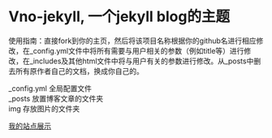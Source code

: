 # Vno-jekyll, 一个jekyll blog的主题

使用指南：直接fork到你的主页，然后将该项目名称根据你的github名进行相应修改，在_config.yml文件中将所有需要与用户相关的参数（例如title等）进行修改，在_includes及其他html文件中将与用户有关的参数进行修改。从_posts中删去所有原作者自己的文档，换成你自己的。
  
_config.yml 全局配置文件  
_posts 放置博客文章的文件夹  
img 存放图片的文件夹  

[我的站点展示](http://2012zgzyy.github.io/)
